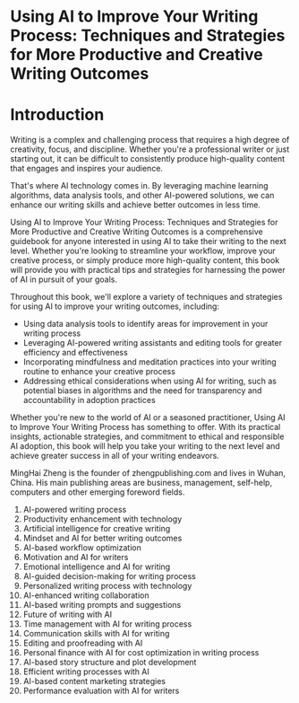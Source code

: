 # Using AI to Improve Your Writing Process: Techniques and Strategies for More Productive and Creative Writing Outcomes

# Introduction

Writing is a complex and challenging process that requires a high degree of creativity, focus, and discipline. Whether you're a professional writer or just starting out, it can be difficult to consistently produce high-quality content that engages and inspires your audience.

That's where AI technology comes in. By leveraging machine learning algorithms, data analysis tools, and other AI-powered solutions, we can enhance our writing skills and achieve better outcomes in less time.

Using AI to Improve Your Writing Process: Techniques and Strategies for More Productive and Creative Writing Outcomes is a comprehensive guidebook for anyone interested in using AI to take their writing to the next level. Whether you're looking to streamline your workflow, improve your creative process, or simply produce more high-quality content, this book will provide you with practical tips and strategies for harnessing the power of AI in pursuit of your goals.

Throughout this book, we'll explore a variety of techniques and strategies for using AI to improve your writing outcomes, including:

* Using data analysis tools to identify areas for improvement in your writing process
* Leveraging AI-powered writing assistants and editing tools for greater efficiency and effectiveness
* Incorporating mindfulness and meditation practices into your writing routine to enhance your creative process
* Addressing ethical considerations when using AI for writing, such as potential biases in algorithms and the need for transparency and accountability in adoption practices

Whether you're new to the world of AI or a seasoned practitioner, Using AI to Improve Your Writing Process has something to offer. With its practical insights, actionable strategies, and commitment to ethical and responsible AI adoption, this book will help you take your writing to the next level and achieve greater success in all of your writing endeavors.

MingHai Zheng is the founder of zhengpublishing.com and lives in Wuhan, China. His main publishing areas are business, management, self-help, computers and other emerging foreword fields.



1. AI-powered writing process
2. Productivity enhancement with technology
3. Artificial intelligence for creative writing
4. Mindset and AI for better writing outcomes
5. AI-based workflow optimization
6. Motivation and AI for writers
7. Emotional intelligence and AI for writing
8. AI-guided decision-making for writing process
9. Personalized writing process with technology
10. AI-enhanced writing collaboration
11. AI-based writing prompts and suggestions
12. Future of writing with AI
13. Time management with AI for writing process
14. Communication skills with AI for writing
15. Editing and proofreading with AI
16. Personal finance with AI for cost optimization in writing process
17. AI-based story structure and plot development
18. Efficient writing processes with AI
19. AI-based content marketing strategies
20. Performance evaluation with AI for writers



